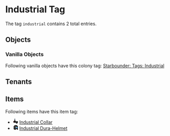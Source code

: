# Industrial Tag

The tag `industrial` contains 2 total entries.

## Objects

### Vanilla Objects

Following vanilla objects have this colony tag: [Starbounder: Tags: Industrial](https://starbounder.org/Tag:Industrial)

## Tenants

## Items

Following items have this item tag:

- <img src="https://raw.githubusercontent.com/Ceterai/Enternia/main/items/armors/alta/other/industrial_collar/icon.png" alt="Industrial Collar icon" loading="lazy" width="auto" height="16px"/> [Industrial Collar](https://ceterai.github.io/MyEnternia/Wiki/IndustrialCollar)
- <img src="https://raw.githubusercontent.com/Ceterai/Enternia/main/items/armors/alta/tier5/misc/industrial/helmet/icon.png" alt="Industrial Dura-Helmet icon" loading="lazy" width="auto" height="16px"/> [Industrial Dura-Helmet](https://ceterai.github.io/MyEnternia/Wiki/IndustrialDura-Helmet)
